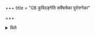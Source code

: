 +++
title = "08 कुविदङ्गेति सर्वेषामेका पुरोरुगेका"

+++

<details><summary>थिते</summary>

कुविदङ्गेति सर्वेषामेका पुरोरुगेका पुरोऽनुवाक्यैकः प्रैष एका याज्या ८
</details>
